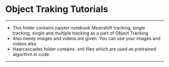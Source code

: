 # Object Traking Tutorials
---

- This folder contains jupyter notebook Meanshift tracking, single tracking, single and multiple tracking as a part of Object Tracking
- Also needy images and videos are given. You can use your images and videos also.
- Haarcascades folder contains .xml files which are used as pretrained algorithm in code.

---
